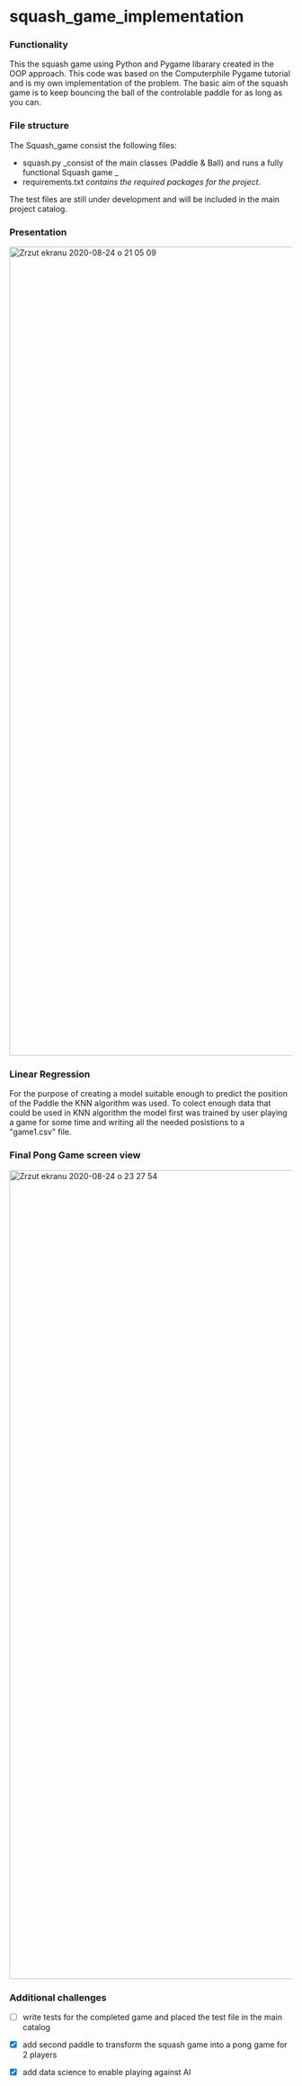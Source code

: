 # squash_game_implementation

### Functionality

This the squash game using Python and Pygame libarary created in the OOP approach. This code was based on the Computerphile Pygame tutorial and is my own implementation of the problem.
The basic aim of the squash game is to keep bouncing the ball of the controlable paddle for as long as you can.

### File structure
The Squash_game consist the following files:
- squash.py _consist of the main classes (Paddle & Ball) and runs a fully functional Squash game _
- requirements.txt _contains the required packages for the project._


The test files are still under development and will be included in the main project catalog. 

### Presentation

<img width="1440" alt="Zrzut ekranu 2020-08-24 o 21 05 09" src="https://user-images.githubusercontent.com/54006852/91086512-4e60e800-e64f-11ea-8c2d-5e420dc28cb2.png">

### Linear Regression

For the purpose of creating a model suitable enough to predict the position of the Paddle the KNN algorithm was used.
To colect enough data that could be used in KNN algorithm the model first was trained by user playing a game for some time and writing all the needed posistions to a "game1.csv" file.


### Final Pong Game screen view
<img width="1440" alt="Zrzut ekranu 2020-08-24 o 23 27 54" src="https://user-images.githubusercontent.com/54006852/91098493-d51ec080-e661-11ea-97d8-bb4578c3ada0.png">









### Additional challenges

- [ ] write tests for the completed game and placed the test file in the main catalog
- [x] add second paddle to transform the squash game into a pong game for 2 players
- [x] add data science to enable playing against AI


